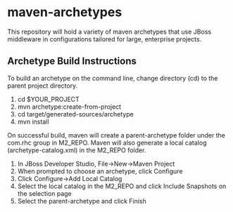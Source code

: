 maven-archetypes
================

This repository will hold a variety of maven archetypes that use JBoss middleware in configurations tailored for large, enterprise projects.

Archetype Build Instructions
------------------------------
To build an archetype on the command line, change directory (cd) to the parent project directory.

1. cd $YOUR_PROJECT
1. mvn archetype:create-from-project
1. cd target/generated-sources/archetype
1. mvn install

On successful build, maven will create a parent-archetype folder under the com.rhc group in M2_REPO.  Maven will also generate a local catalog (archetype-catalog.xml) in the M2_REPO folder.

1. In JBoss Developer Studio, File->New->Maven Project
1. When prompted to choose an archetype, click Configure
1. Click Configure->Add Local Catalog
1. Select the local catalog in the M2_REPO and click Include Snapshots on the selection page
1. Select the parent-archetype and click Finish
